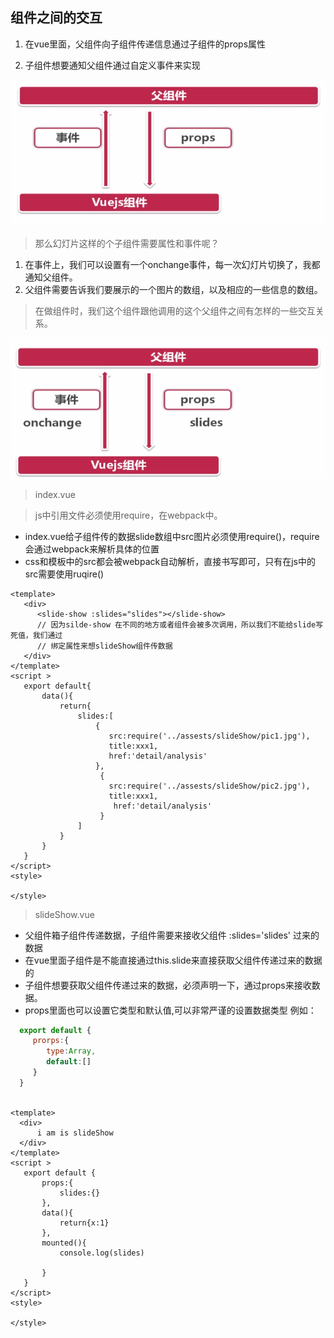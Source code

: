 ## 组件之间的交互


1. 在vue里面，父组件向子组件传递信息通过子组件的props属性
 
2. 子组件想要通知父组件通过自定义事件来实现

![](img/558.png)


> 那么幻灯片这样的个子组件需要属性和事件呢？
  1. 在事件上，我们可以设置有一个onchange事件，每一次幻灯片切换了，我都通知父组件。
  2. 父组件需要告诉我们要展示的一个图片的数组，以及相应的一些信息的数组。
 
> 在做组件时，我们这个组件跟他调用的这个父组件之间有怎样的一些交互关系。
  
![](img/121.png)



> index.vue
 
 >js中引用文件必须使用require，在webpack中。
  * index.vue给子组件传的数据slide数组中src图片必须使用require()，require会通过webpack来解析具体的位置
  * css和模板中的src都会被webpack自动解析，直接书写即可，只有在js中的src需要使用ruqire()
  

```vue
<template>
   <div>
      <slide-show :slides="slides"></slide-show>
      // 因为silde-show 在不同的地方或者组件会被多次调用，所以我们不能给slide写死值，我们通过
      // 绑定属性来想slideShow组件传数据
   </div>
</template>
<script >
   export default{
       data(){
           return{
               slides:[
                   {
                      src:require('../assests/slideShow/pic1.jpg'),
                      title:xxx1,
                      href:'detail/analysis'
                   },
                    {
                      src:require('../assests/slideShow/pic2.jpg'),
                      title:xxx1,
                       href:'detail/analysis'
                    }
               ]
           }
       }
   }
</script>
<style>

</style>

```

> slideShow.vue
* 父组件箱子组件传递数据，子组件需要来接收父组件 :slides='slides' 过来的数据
* 在vue里面子组件是不能直接通过this.slide来直接获取父组件传递过来的数据的
* 子组件想要获取父组件传递过来的数据，必须声明一下，通过props来接收数据。
* props里面也可以设置它类型和默认值,可以非常严谨的设置数据类型 例如：
   
``` js
  export default {
     prorps:{
        type:Array,
        default:[]
     }
  }
   
```



```vue
<template>
  <div>
      i am is slideShow   
  </div>
</template>
<script >
   export default {
       props:{
           slides:{}
       },
       data(){
           return{x:1}
       },
       mounted(){
           console.log(slides)
          
       }
   }
</script>
<style>

</style>


```